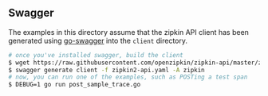 ## Swagger

The examples in this directory assume that the zipkin API client has been generated using
[go-swagger](https://github.com/go-swagger/go-swagger) into the `client` directory.

```bash
# once you've installed swagger, build the client
$ wget https://raw.githubusercontent.com/openzipkin/zipkin-api/master/zipkin2-api.yaml
$ swagger generate client -f zipkin2-api.yaml -A zipkin
# now, you can run one of the examples, such as POSTing a test span
$ DEBUG=1 go run post_sample_trace.go
```
